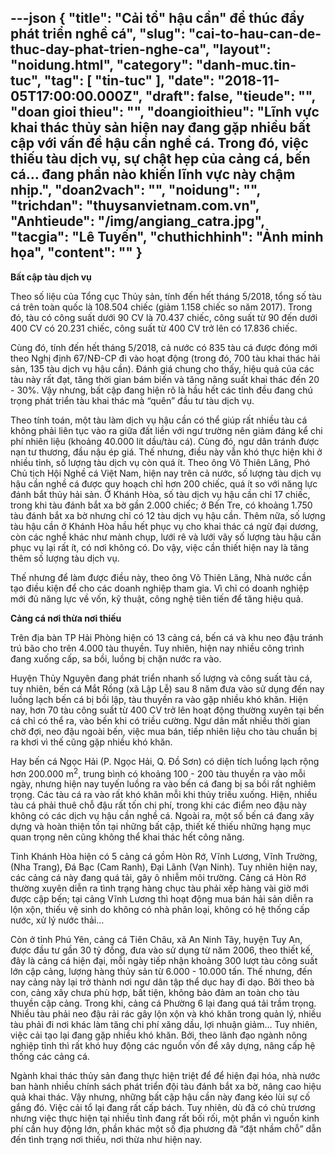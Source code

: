 ---json
{
    "title": "Cải tổ\" hậu cần\" để thúc đẩy phát triển nghề cá",
    "slug": "cai-to-hau-can-de-thuc-day-phat-trien-nghe-ca",
    "layout": "noidung.html",
    "category": "danh-muc.tin-tuc",
    "tag": [
        "tin-tuc"
    ],
    "date": "2018-11-05T17:00:00.000Z",
    "draft": false,
    "tieude": "",
    "doan gioi thieu": "",
    "doangioithieu": "Lĩnh vực khai thác thủy sản hiện nay đang gặp nhiều bất cập với vấn đề hậu cần nghề cá. Trong đó, việc thiếu tàu dịch vụ, sự chật hẹp của cảng cá, bến cá… đang phần nào khiến lĩnh vực này chậm nhịp.",
    "doan2vach": "",
    "noidung": "",
    "trichdan": "thuysanvietnam.com.vn",
    "Anhtieude": "/img/angiang_catra.jpg",
    "tacgia": "Lê Tuyến",
    "chuthichhinh": "Ảnh minh họa",
    "__content__": ""
}
---
<p><strong>Bất cập t&agrave;u dịch vụ</strong></p>

<p>Theo số liệu của Tổng cục Thủy sản, t&iacute;nh đến hết th&aacute;ng 5/2018, tổng số t&agrave;u c&aacute; tr&ecirc;n to&agrave;n quốc l&agrave; 108.504 chiếc (giảm 1.158 chiếc so năm 2017). Trong đ&oacute;, t&agrave;u c&oacute; c&ocirc;ng suất dưới 90 CV l&agrave; 70.437 chiếc, c&ocirc;ng suất từ 90 đến dưới 400 CV c&oacute; 20.231 chiếc, c&ocirc;ng suất từ 400 CV trở l&ecirc;n c&oacute; 17.836 chiếc.</p>

<p>C&ugrave;ng đ&oacute;, t&iacute;nh đến hết th&aacute;ng 5/2018, cả nước c&oacute; 835 t&agrave;u c&aacute; được đ&oacute;ng mới theo Nghị định 67/NĐ-CP đi v&agrave;o hoạt động (trong đ&oacute;, 700 t&agrave;u khai th&aacute;c hải sản, 135 t&agrave;u dịch vụ hậu cần). Đ&aacute;nh gi&aacute; chung cho thấy, hiệu quả của c&aacute;c t&agrave;u n&agrave;y rất đạt, tăng thời gian b&aacute;m biến v&agrave; tăng năng suất khai th&aacute;c đến 20 - 30%. Vậy nhưng, bất cập đang hiện r&otilde; l&agrave; hầu hết c&aacute;c tỉnh đều đang ch&uacute; trọng ph&aacute;t triển t&agrave;u khai th&aacute;c m&agrave; &ldquo;qu&ecirc;n&rdquo; đầu tư t&agrave;u dịch vụ.</p>

<p>Theo t&iacute;nh to&aacute;n, một t&agrave;u l&agrave;m dịch vụ hậu cần c&oacute; thể gi&uacute;p rất nhiều t&agrave;u c&aacute; kh&ocirc;ng phải li&ecirc;n tục v&agrave;o ra giữa đất liền với ngư trường n&ecirc;n giảm đ&aacute;ng kể chi ph&iacute; nhi&ecirc;n liệu (khoảng 40.000 l&iacute;t dầu/t&agrave;u c&aacute;). C&ugrave;ng đ&oacute;, ngư d&acirc;n tr&aacute;nh được nạn tư thương, đầu nậu &eacute;p gi&aacute;. Thế nhưng, điều n&agrave;y vẫn kh&oacute; thực hiện khi ở nhiều tỉnh, số lượng t&agrave;u dịch vụ c&ograve;n qu&aacute; &iacute;t. Theo &ocirc;ng V&otilde; Thi&ecirc;n Lăng, Ph&oacute; Chủ tịch Hội Nghề c&aacute; Việt Nam, hiện nay tr&ecirc;n cả nước, số lượng t&agrave;u dịch vụ hậu cần nghề c&aacute; được quy hoạch chỉ hơn 200 chiếc, qu&aacute; &iacute;t so với năng lực đ&aacute;nh bắt thủy hải sản. Ở Kh&aacute;nh H&ograve;a, số t&agrave;u dịch vụ hậu cần chỉ 17 chiếc, trong khi t&agrave;u đ&aacute;nh bắt xa bờ gần 2.000 chiếc; ở Bến Tre, c&oacute; khoảng 1.750 t&agrave;u đ&aacute;nh bắt xa bờ nhưng chỉ c&oacute; 12 t&agrave;u dịch vụ hậu cần. Th&ecirc;m nữa, số lượng t&agrave;u hậu cần ở Kh&aacute;nh H&ograve;a hầu hết phục vụ cho khai th&aacute;c c&aacute; ngừ đại dương, c&ograve;n c&aacute;c nghề kh&aacute;c như m&agrave;nh chụp, lưới r&ecirc; v&agrave; lưới v&acirc;y số lượng t&agrave;u hậu cần phục vụ lại rất &iacute;t, c&oacute; nơi kh&ocirc;ng c&oacute;. Do vậy, việc cần thiết hiện nay l&agrave; tăng th&ecirc;m số lượng t&agrave;u dịch vụ.</p>

<p>Thế nhưng để l&agrave;m được điều n&agrave;y, theo &ocirc;ng V&otilde; Thi&ecirc;n Lăng, Nh&agrave; nước cần tạo điều kiện để cho c&aacute;c doanh nghiệp tham gia. V&igrave; chỉ c&oacute; doanh nghiệp mới đủ năng lực về vốn, kỹ thuật, c&ocirc;ng nghệ ti&ecirc;n tiến để tăng hiệu quả.</p>

<p><strong>Cảng c&aacute; nơi thừa nơi thiếu</strong></p>

<p>Tr&ecirc;n địa b&agrave;n TP Hải Ph&ograve;ng hiện c&oacute; 13 cảng c&aacute;, bến c&aacute; v&agrave; khu neo đậu tr&aacute;nh tr&uacute; b&atilde;o cho tr&ecirc;n 4.000 t&agrave;u thuyền. Tuy nhi&ecirc;n, hiện nay nhiều c&ocirc;ng tr&igrave;nh đang xuống cấp, sa bồi, luồng bị chặn nước ra v&agrave;o.</p>

<p>Huyện Thủy Nguy&ecirc;n đang ph&aacute;t triển nhanh số lượng v&agrave; c&ocirc;ng suất t&agrave;u c&aacute;, tuy nhi&ecirc;n, bến c&aacute; Mắt Rồng (x&atilde; Lập Lễ) sau 8 năm đưa v&agrave;o sử dụng đến nay luồng lạch bến c&aacute; bị bồi lập, t&agrave;u thuyền ra v&agrave;o gặp nhiều kh&oacute; khăn. Hiện nay, hơn 70 t&agrave;u c&ocirc;ng suất từ 400 CV trở l&ecirc;n hoạt động thường xuy&ecirc;n tại bến c&aacute; chỉ c&oacute; thể ra, v&agrave;o bến khi c&oacute; triều cường. Ngư d&acirc;n mất nhiều thời gian chờ đợi, neo đậu ngo&agrave;i bến, việc mua b&aacute;n, tiếp nhi&ecirc;n liệu cho t&agrave;u chuẩn bị ra khơi v&igrave; thế cũng gặp nhiều kh&oacute; khăn.</p>

<p>Hay bến c&aacute; Ngọc Hải (P. Ngọc Hải, Q. Đồ Sơn) c&oacute; diện t&iacute;ch luồng lạch rộng hơn 200.000 m<sup>2</sup>, trung b&igrave;nh c&oacute; khoảng 100 - 200 t&agrave;u thuyền ra v&agrave;o mỗi ng&agrave;y, nhưng hiện nay tuyến luồng ra v&agrave;o bến c&aacute; đang bị sa bồi rất nghi&ecirc;m trọng. C&aacute;c t&agrave;u c&aacute; ra v&agrave;o rất kh&oacute; khăn mỗi khi thủy triều xuống. Hiện, nhiều t&agrave;u c&aacute; phải thu&ecirc; chỗ đậu rất tốn chi ph&iacute;, trong khi c&aacute;c điểm neo đậu n&agrave;y kh&ocirc;ng c&oacute; c&aacute;c dịch vụ hậu cần nghề c&aacute;. Ngo&agrave;i ra, một số bến c&aacute; đang x&acirc;y dựng v&agrave; ho&agrave;n thiện tồn tại những bất cập, thiết kế thiếu những hạng mục quan trọng n&ecirc;n cũng kh&ocirc;ng thể khai th&aacute;c hết c&ocirc;ng năng.</p>

<p>Tỉnh Kh&aacute;nh H&ograve;a hiện c&oacute; 5 cảng c&aacute; gồm H&ograve;n Rớ, Vĩnh Lương, Vĩnh Trường, (Nha Trang), Đ&aacute; Bạc (Cam Ranh), Đại L&atilde;nh (Vạn Ninh). Tuy nhi&ecirc;n hiện nay, c&aacute;c cảng c&aacute; n&agrave;y đang qu&aacute; tải, g&acirc;y &ocirc; nhiễm m&ocirc;i trường. Cảng c&aacute; H&ograve;n Rớ thường xuy&ecirc;n diễn ra t&igrave;nh trạng h&agrave;ng chục t&agrave;u phải xếp h&agrave;ng v&agrave;i giờ mới được cập bến; tại cảng Vĩnh Lương th&igrave; hoạt động mua b&aacute;n hải sản diễn ra lộn xộn, thiếu vệ sinh do kh&ocirc;ng c&oacute; nh&agrave; ph&acirc;n loại, kh&ocirc;ng c&oacute; hệ thống cấp nước, xử l&yacute; nước thải&hellip;</p>

<p>C&ograve;n ở tỉnh Ph&uacute; Y&ecirc;n, cảng c&aacute; Ti&ecirc;n Ch&acirc;u, x&atilde; An Ninh T&acirc;y, huyện Tuy An, được đầu tư gần 30 tỷ đồng, đưa v&agrave;o sử dụng từ năm 2006, theo thiết kế, đ&acirc;y l&agrave; cảng c&aacute; hiện đại, mỗi ng&agrave;y tiếp nhận khoảng 300 lượt t&agrave;u c&ocirc;ng suất lớn cập cảng, lượng h&agrave;ng thủy sản từ 6.000 - 10.000 tấn. Thế nhưng, đến nay cảng n&agrave;y lại trở th&agrave;nh nơi ngư d&acirc;n tập thể dục hay đi dạo. Bởi theo b&agrave; con, cảng x&acirc;y chưa ph&ugrave; hợp, bất tiện, kh&ocirc;ng bảo đảm an to&agrave;n cho t&agrave;u thuyền cập cảng. Trong khi, cảng c&aacute; Phường 6 lại đang qu&aacute; tải trầm trọng. Nhiều t&agrave;u phải neo đậu rải r&aacute;c g&acirc;y lộn xộn v&agrave; kh&oacute; khăn trong quản l&yacute;, nhiều t&agrave;u phải đi nơi kh&aacute;c l&agrave;m tăng chi ph&iacute; xăng dầu, lợi nhuận giảm&hellip; Tuy nhi&ecirc;n, việc cải tạo lại đang gặp nhiều kh&oacute; khăn. Bởi, theo l&atilde;nh đạo ng&agrave;nh n&ocirc;ng nghiệp tỉnh th&igrave; rất kh&oacute; huy động c&aacute;c nguồn vốn để x&acirc;y dựng, n&acirc;ng cấp hệ thống c&aacute;c cảng c&aacute;.</p>

<p>Ng&agrave;nh khai th&aacute;c thủy sản đang thực hiện triệt để để hiện đại h&oacute;a, nh&agrave; nước ban h&agrave;nh nhiều ch&iacute;nh s&aacute;ch ph&aacute;t triển đội t&agrave;u đ&aacute;nh bắt xa bờ, n&acirc;ng cao hiệu quả khai th&aacute;c. Vậy nhưng, những bất cập hậu cần n&agrave;y đang k&eacute;o l&ugrave;i sự cố gắng đ&oacute;. Việc cải tổ lại đang rất cấp b&aacute;ch. Tuy nhi&ecirc;n, d&ugrave; đ&atilde; c&oacute; chủ trương nhưng việc thực hiện tại nhiều tỉnh đang rất bối rối, một phần v&igrave; nguồn kinh ph&iacute; cần huy động lớn, phần kh&aacute;c một số địa phương đ&atilde; &ldquo;đặt nhầm chỗ&rdquo; dẫn đến t&igrave;nh trạng nơi thiếu, nơi thừa như hiện nay.</p>

